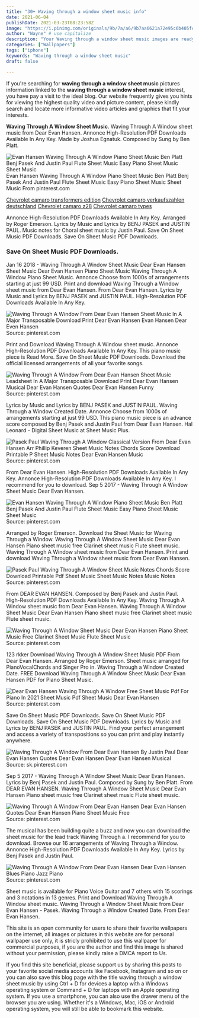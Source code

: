 ```yaml
---
title: "30+ Waving through a window sheet music info"
date: 2021-06-04
publishDate: 2021-03-23T08:23:58Z
image: "https://i.pinimg.com/originals/9b/7a/a6/9b7aa6621a72e95c6b405fc714c47068.png"
author: "Wayne" # use capitalize
description: "Your Waving through a window sheet music images are ready in this website. Waving through a window sheet music are a topic that is being searched for and liked by netizens today. You can Download the Waving through a window sheet music files here. Get all free photos and vectors."
categories: ["Wallpapers"]
tags: ["iphone"]
keywords: "Waving through a window sheet music"
draft: false

---
```


If you're searching for **waving through a window sheet music** pictures information linked to the **waving through a window sheet music** interest, you have pay a visit to the ideal  blog.  Our website frequently  gives you  hints  for viewing  the highest  quality video and picture  content, please kindly search and locate more informative video articles and graphics  that fit your interests.

**Waving Through A Window Sheet Music**. Waving Through A Window sheet music from Dear Evan Hansen. Annonce High-Resolution PDF Downloads Available In Any Key. Made by Joshua Egnatuk. Composed by Sung by Ben Platt.

![Evan Hansen Waving Through A Window Piano Sheet Music Ben Platt Benj Pasek And Justin Paul Flute Sheet Music Easy Piano Sheet Music Sheet Music](https://i.pinimg.com/originals/16/35/1e/16351ec3d1efcc5a6dd2ecf09e1e78d3.png "Evan Hansen Waving Through A Window Piano Sheet Music Ben Platt Benj Pasek And Justin Paul Flute Sheet Music Easy Piano Sheet Music Sheet Music")
Evan Hansen Waving Through A Window Piano Sheet Music Ben Platt Benj Pasek And Justin Paul Flute Sheet Music Easy Piano Sheet Music Sheet Music From pinterest.com

[Chevrolet camaro transformers edition](/chevrolet-camaro-transformers-edition/)
[Chevrolet camaro verkaufszahlen deutschland](/chevrolet-camaro-verkaufszahlen-deutschland/)
[Chevrolet camaro z28](/chevrolet-camaro-z28/)
[Chevrolet camaro types](/chevrolet-camaro-types/)

Annonce High-Resolution PDF Downloads Available In Any Key. Arranged by Roger Emerson. Lyrics by Music and Lyrics by BENJ PASEK and JUSTIN PAUL. Music notes for Choral sheet music by Justin Paul. Save On Sheet Music PDF Downloads. Save On Sheet Music PDF Downloads.

### Save On Sheet Music PDF Downloads.

Jan 16 2018 - Waving Through A Window Sheet Music Dear Evan Hansen Sheet Music Dear Evan Hansen Piano Sheet Music Waving Through A Window Piano Sheet Music. Annonce Choose from 1000s of arrangements starting at just 99 USD. Print and download Waving Through a Window sheet music from Dear Evan Hansen. From Dear Evan Hansen. Lyrics by Music and Lyrics by BENJ PASEK and JUSTIN PAUL. High-Resolution PDF Downloads Available In Any Key.


![Waving Through A Window From Dear Evan Hansen Sheet Music In A Major Transposable Download Print Dear Evan Hansen Evan Hansen Dear Even Hansen](https://i.pinimg.com/originals/85/8d/2d/858d2daf7812bfd58d1ef3ff5b081de8.gif "Waving Through A Window From Dear Evan Hansen Sheet Music In A Major Transposable Download Print Dear Evan Hansen Evan Hansen Dear Even Hansen")
Source: pinterest.com

Print and Download Waving Through A Window sheet music. Annonce High-Resolution PDF Downloads Available In Any Key. This piano music piece is Read More. Save On Sheet Music PDF Downloads. Download the official licensed arrangements of all your favorite songs.

![Waving Through A Window From Dear Evan Hansen Sheet Music Leadsheet In A Major Transposable Download Print Dear Evan Hansen Musical Dear Evan Hansen Quotes Dear Evan Hansen Funny](https://i.pinimg.com/originals/0c/d8/d9/0cd8d97147e8471244c2e24545a9b96e.gif "Waving Through A Window From Dear Evan Hansen Sheet Music Leadsheet In A Major Transposable Download Print Dear Evan Hansen Musical Dear Evan Hansen Quotes Dear Evan Hansen Funny")
Source: pinterest.com

Lyrics by Music and Lyrics by BENJ PASEK and JUSTIN PAUL. Waving Through a Window Created Date. Annonce Choose from 1000s of arrangements starting at just 99 USD. This piano music piece is an advance score composed by Benj Pasek and Justin Paul from Dear Evan Hansen. Hal Leonard - Digital Sheet Music at Sheet Music Plus.

![Pasek Paul Waving Through A Window Classical Version From Dear Evan Hansen Arr Phillip Keveren Sheet Music Notes Chords Score Download Printable P Sheet Music Notes Dear Evan Hansen Music](https://i.pinimg.com/originals/e8/55/0d/e8550d5b5512d8ff87b96bf79ac0914f.png "Pasek Paul Waving Through A Window Classical Version From Dear Evan Hansen Arr Phillip Keveren Sheet Music Notes Chords Score Download Printable P Sheet Music Notes Dear Evan Hansen Music")
Source: pinterest.com

From Dear Evan Hansen. High-Resolution PDF Downloads Available In Any Key. Annonce High-Resolution PDF Downloads Available In Any Key. I recommend for you to download. Sep 5 2017 - Waving Through A Window Sheet Music Dear Evan Hansen.

![Evan Hansen Waving Through A Window Piano Sheet Music Ben Platt Benj Pasek And Justin Paul Flute Sheet Music Easy Piano Sheet Music Sheet Music](https://i.pinimg.com/originals/16/35/1e/16351ec3d1efcc5a6dd2ecf09e1e78d3.png "Evan Hansen Waving Through A Window Piano Sheet Music Ben Platt Benj Pasek And Justin Paul Flute Sheet Music Easy Piano Sheet Music Sheet Music")
Source: pinterest.com

Arranged by Roger Emerson. Download the Sheet Music for Waving Through a Window. Waving Through A Window Sheet Music Dear Evan Hansen Piano sheet music free Clarinet sheet music Flute sheet music. Waving Through A Window sheet music from Dear Evan Hansen. Print and download Waving Through a Window sheet music from Dear Evan Hansen.

![Pasek Paul Waving Through A Window Sheet Music Notes Chords Score Download Printable Pdf Sheet Music Sheet Music Notes Music Notes](https://i.pinimg.com/originals/f1/88/91/f188910810b2aaf147cb8e1d6d41bc7f.png "Pasek Paul Waving Through A Window Sheet Music Notes Chords Score Download Printable Pdf Sheet Music Sheet Music Notes Music Notes")
Source: pinterest.com

From DEAR EVAN HANSEN. Composed by Benj Pasek and Justin Paul. High-Resolution PDF Downloads Available In Any Key. Waving Through A Window sheet music from Dear Evan Hansen. Waving Through A Window Sheet Music Dear Evan Hansen Piano sheet music free Clarinet sheet music Flute sheet music.

![Waving Through A Window Sheet Music Dear Evan Hansen Piano Sheet Music Free Clarinet Sheet Music Flute Sheet Music](https://i.pinimg.com/originals/8d/4e/fa/8d4efa7d58ef311c1ecc90785ea39929.jpg "Waving Through A Window Sheet Music Dear Evan Hansen Piano Sheet Music Free Clarinet Sheet Music Flute Sheet Music")
Source: pinterest.com

123 rkker Download Waving Through A Window Sheet Music PDF From Dear Evan Hansen. Arranged by Roger Emerson. Sheet music arranged for PianoVocalChords and Singer Pro in. Waving Through a Window Created Date. FREE Download Waving Through A Window Sheet Music Dear Evan Hansen PDF for Piano Sheet Music.

![Dear Evan Hansen Waving Through A Window Free Sheet Music Pdf For Piano In 2021 Sheet Music Pdf Sheet Music Dear Evan Hansen](https://i.pinimg.com/originals/61/ba/35/61ba35bdee40598956d8f19f78e168dd.png "Dear Evan Hansen Waving Through A Window Free Sheet Music Pdf For Piano In 2021 Sheet Music Pdf Sheet Music Dear Evan Hansen")
Source: pinterest.com

Save On Sheet Music PDF Downloads. Save On Sheet Music PDF Downloads. Save On Sheet Music PDF Downloads. Lyrics by Music and Lyrics by BENJ PASEK and JUSTIN PAUL. Find your perfect arrangement and access a variety of transpositions so you can print and play instantly anywhere.

![Waving Through A Window From Dear Evan Hansen By Justin Paul Dear Evan Hansen Quotes Dear Evan Hansen Dear Evan Hansen Musical](https://i.pinimg.com/originals/40/22/08/4022082eeeee94c2446e11f568dc299e.jpg "Waving Through A Window From Dear Evan Hansen By Justin Paul Dear Evan Hansen Quotes Dear Evan Hansen Dear Evan Hansen Musical")
Source: sk.pinterest.com

Sep 5 2017 - Waving Through A Window Sheet Music Dear Evan Hansen. Lyrics by Benj Pasek and Justin Paul. Composed by Sung by Ben Platt. From DEAR EVAN HANSEN. Waving Through A Window Sheet Music Dear Evan Hansen Piano sheet music free Clarinet sheet music Flute sheet music.

![Waving Through A Window From Dear Evan Hansen Dear Evan Hansen Quotes Dear Evan Hansen Piano Sheet Music Free](https://i.pinimg.com/originals/d0/ec/fd/d0ecfdeb1c6d5699e472cc5b1dfe79d0.png "Waving Through A Window From Dear Evan Hansen Dear Evan Hansen Quotes Dear Evan Hansen Piano Sheet Music Free")
Source: pinterest.com

The musical has been building quite a buzz and now you can download the sheet music for the lead track Waving Through a. I recommend for you to download. Browse our 16 arrangements of Waving Through a Window. Annonce High-Resolution PDF Downloads Available In Any Key. Lyrics by Benj Pasek and Justin Paul.

![Waving Through A Window From Dear Evan Hansen Dear Evan Hansen Blues Piano Jazz Piano](https://i.pinimg.com/originals/9b/7a/a6/9b7aa6621a72e95c6b405fc714c47068.png "Waving Through A Window From Dear Evan Hansen Dear Evan Hansen Blues Piano Jazz Piano")
Source: pinterest.com

Sheet music is available for Piano Voice Guitar and 7 others with 15 scorings and 3 notations in 13 genres. Print and Download Waving Through A Window sheet music. Waving Through a Window Sheet Music from Dear Evan Hansen - Pasek. Waving Through a Window Created Date. From Dear Evan Hansen.

This site is an open community for users to share their favorite wallpapers on the internet, all images or pictures in this website are for personal wallpaper use only, it is stricly prohibited to use this wallpaper for commercial purposes, if you are the author and find this image is shared without your permission, please kindly raise a DMCA report to Us.

If you find this site beneficial, please support us by sharing this posts to your favorite social media accounts like Facebook, Instagram and so on or you can also save this blog page with the title waving through a window sheet music by using Ctrl + D for devices a laptop with a Windows operating system or Command + D for laptops with an Apple operating system. If you use a smartphone, you can also use the drawer menu of the browser you are using. Whether it's a Windows, Mac, iOS or Android operating system, you will still be able to bookmark this website.
